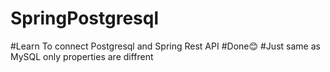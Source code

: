 # SpringPostgresql
#Learn To connect Postgresql and Spring Rest API
#Done😊
#Just same as MySQL only properties are diffrent
